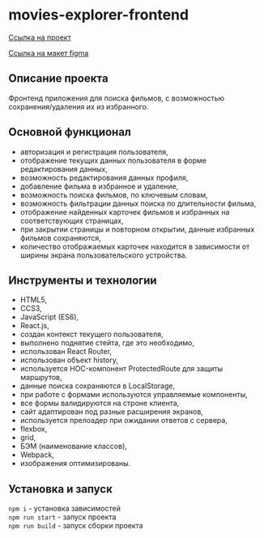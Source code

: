 # movies-explorer-frontend

[Ссылка на проект](https://movies-diploma.nomorepartiesxyz.ru)

[Ссылка на макет figma](https://www.figma.com/file/f36vqLEgAE00oOB9cKuuSq/Diploma-Copy)

## **Описание проекта**

Фронтенд приложения для поиска фильмов, с возможностью сохранения/удаления их из избранного. 

## **Основной функционал**

* авторизация и регистрация пользователя,
* отображение текущих данных пользователя в форме редактирования данных,
* возможность редактирования данных профиля,
* добавление фильма в избранное и удаление,
* возможность поиска фильмов, по ключевым словам,
* возможность фильтрации данных поиска по длительности фильма,
* отображение найденных карточек фильмов и избранных на соответствующих страницах,
* при закрытии страницы и повторном открытии, данные избранных фильмов сохраняются,
* количество отображаемых карточек находится в зависимости от ширины экрана пользовательского устройства.

## **Инструменты и технологии**

* HTML5,
* CCS3,
* JavaScript (ES6),
* React.js,
* создан контекст текущего пользователя,
* выполнено поднятие стейта, где это необходимо,
* использован React Router,
* использован объект history,
* используется HOC-компонент ProtectedRoute для защиты маршрутов,
* данные поиска сохраняются в LocalStorage,
* при работе с формами используются управляемые компоненты,
* все формы валидируются на строне клиента,
* сайт адаптирован под разные расширения экранов,
* используется прелоадер при ожидании ответов с сервера,
* flexbox,
* grid,
* БЭМ (наименование классов),
* Webpack,
* изображения оптимизированы.

## **Установка и запуск**

`npm i` - установка зависимостей  
`npm run start` - запуск проекта  
`npm run build` - запуск сборки проекта  
